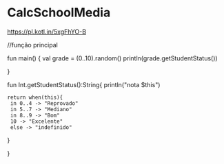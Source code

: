 # CalcSchoolMedia

https://pl.kotl.in/5xgFhYO-B

//função principal

fun main() {
val grade = (0..10).random()
    println(grade.getStudentStatus())
    
}

fun Int.getStudentStatus():String{
    println("nota $this")
    
    return when(this){
     in 0..4 -> "Reprovado"
     in 5..7 -> "Mediano"
     in 8..9 -> "Bom"
     10 -> "Excelente"
     else -> "indefinido"
}
    
}
